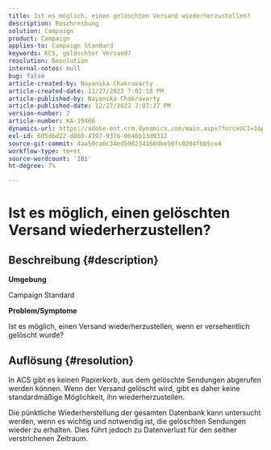 ```yaml
---
title: Ist es möglich, einen gelöschten Versand wiederherzustellen?
description: Beschreibung
solution: Campaign
product: Campaign
applies-to: Campaign Standard
keywords: KCS, gelöschter Versand?
resolution: Resolution
internal-notes: null
bug: false
article-created-by: Nayanika Chakravarty
article-created-date: 12/27/2022 7:02:18 PM
article-published-by: Nayanika Chakravarty
article-published-date: 12/27/2022 7:07:27 PM
version-number: 2
article-number: KA-19406
dynamics-url: https://adobe-ent.crm.dynamics.com/main.aspx?forceUCI=1&pagetype=entityrecord&etn=knowledgearticle&id=2a233af7-1886-ed11-81ac-6045bd006079
exl-id: 605d6d22-d860-4197-9376-0646b13d9312
source-git-commit: 4aa50ca0c34ed590234160dbe50fc0204fbb5ce4
workflow-type: tm+mt
source-wordcount: '101'
ht-degree: 7%

---
```


# Ist es möglich, einen gelöschten Versand wiederherzustellen?

## Beschreibung {#description}


<b>Umgebung</b>

Campaign Standard

<b>Problem/Symptome</b>

Ist es möglich, einen Versand wiederherzustellen, wenn er versehentlich gelöscht wurde?


## Auflösung {#resolution}


In ACS gibt es keinen Papierkorb, aus dem gelöschte Sendungen abgerufen werden können. Wenn der Versand gelöscht wird, gibt es daher keine standardmäßige Möglichkeit, ihn wiederherzustellen.

Die pünktliche Wiederherstellung der gesamten Datenbank kann untersucht werden, wenn es wichtig und notwendig ist, die gelöschten Sendungen wieder zu erhalten. Dies führt jedoch zu Datenverlust für den seither verstrichenen Zeitraum.
